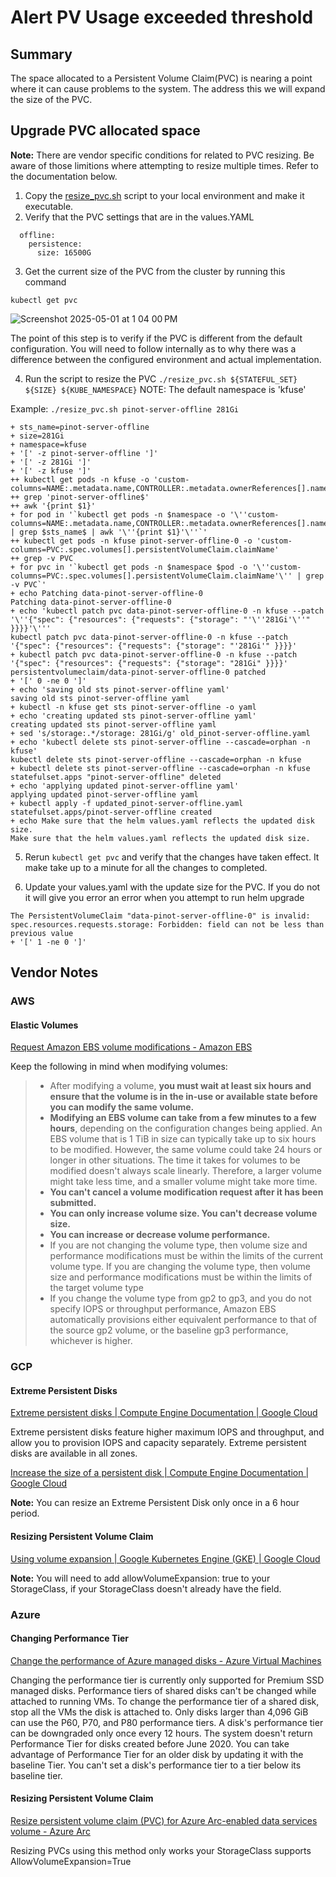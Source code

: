 # Alert PV Usage exceeded threshold

## Summary

The space allocated to a Persistent Volume Claim(PVC) is nearing a point where it can cause problems to the system.  The address this we will expand the size of the PVC.

## Upgrade PVC allocated space

**Note:** There are vendor specific conditions for related to PVC resizing.  Be aware of those limitions where attempting to resize multiple times.  Refer to the documentation below.

1. Copy the [resize_pvc.sh](https://github.com/kloudfuse/customer/blob/main/scripts/resize_pvc.sh) script to your local environment and make it executable.
2. Verify that the PVC settings that are in the values.YAML

```
  offline:
    persistence:
      size: 16500G
```

3. Get the current size of the PVC from the cluster by running this command

`kubectl get pvc`

![Screenshot 2025-05-01 at 1 04 00 PM](https://github.com/user-attachments/assets/a1d5d525-c00e-4965-b918-8d80528e1598)

The point of this step is to verify if the PVC is different from the default configuration.  You will need to follow internally as to why there was a difference between the 
configured environment and actual implementation.

4.  Run the script to resize the PVC `./resize_pvc.sh ${STATEFUL_SET} ${SIZE} ${KUBE_NAMESPACE}`
NOTE: The default namespace is 'kfuse'

Example: `./resize_pvc.sh pinot-server-offline 281Gi` 

```
+ sts_name=pinot-server-offline
+ size=281Gi
+ namespace=kfuse
+ '[' -z pinot-server-offline ']'
+ '[' -z 281Gi ']'
+ '[' -z kfuse ']'
++ kubectl get pods -n kfuse -o 'custom-columns=NAME:.metadata.name,CONTROLLER:.metadata.ownerReferences[].name'
++ grep 'pinot-server-offline$'
++ awk '{print $1}'
+ for pod in '`kubectl get pods -n $namespace -o '\''custom-columns=NAME:.metadata.name,CONTROLLER:.metadata.ownerReferences[].name'\'' | grep $sts_name$ | awk '\''{print $1}'\''`'
++ kubectl get pods -n kfuse pinot-server-offline-0 -o 'custom-columns=PVC:.spec.volumes[].persistentVolumeClaim.claimName'
++ grep -v PVC
+ for pvc in '`kubectl get pods -n $namespace $pod -o '\''custom-columns=PVC:.spec.volumes[].persistentVolumeClaim.claimName'\'' | grep -v PVC`'
+ echo Patching data-pinot-server-offline-0
Patching data-pinot-server-offline-0
+ echo 'kubectl patch pvc data-pinot-server-offline-0 -n kfuse --patch '\''{"spec": {"resources": {"requests": {"storage": "'\''281Gi'\''" }}}}'\'''
kubectl patch pvc data-pinot-server-offline-0 -n kfuse --patch '{"spec": {"resources": {"requests": {"storage": "'281Gi'" }}}}'
+ kubectl patch pvc data-pinot-server-offline-0 -n kfuse --patch '{"spec": {"resources": {"requests": {"storage": "281Gi" }}}}'
persistentvolumeclaim/data-pinot-server-offline-0 patched
+ '[' 0 -ne 0 ']'
+ echo 'saving old sts pinot-server-offline yaml'
saving old sts pinot-server-offline yaml
+ kubectl -n kfuse get sts pinot-server-offline -o yaml
+ echo 'creating updated sts pinot-server-offline yaml'
creating updated sts pinot-server-offline yaml
+ sed 's/storage:.*/storage: 281Gi/g' old_pinot-server-offline.yaml
+ echo 'kubectl delete sts pinot-server-offline --cascade=orphan -n kfuse'
kubectl delete sts pinot-server-offline --cascade=orphan -n kfuse
+ kubectl delete sts pinot-server-offline --cascade=orphan -n kfuse
statefulset.apps "pinot-server-offline" deleted
+ echo 'applying updated pinot-server-offline yaml'
applying updated pinot-server-offline yaml
+ kubectl apply -f updated_pinot-server-offline.yaml
statefulset.apps/pinot-server-offline created
+ echo Make sure that the helm values.yaml reflects the updated disk size.
Make sure that the helm values.yaml reflects the updated disk size.
```

5. Rerun `kubectl get pvc` and verify that the changes have taken effect. It make take up to a minute for all the changes to completed.

6. Update your values.yaml with the update size for the PVC.  If you do not it will give you error an error when you attempt to run helm upgrade

```
The PersistentVolumeClaim "data-pinot-server-offline-0" is invalid: spec.resources.requests.storage: Forbidden: field can not be less than previous value
+ '[' 1 -ne 0 ']'
```

## Vendor Notes

### AWS 

#### Elastic Volumes

[Request Amazon EBS volume modifications - Amazon EBS](https://docs.aws.amazon.com/ebs/latest/userguide/requesting-ebs-volume-modifications.html)  

Keep the following in mind when modifying volumes:

> * After modifying a volume, **you must wait at least six hours and ensure that the volume is in the in-use or available state before you can modify the same volume.**
> * **Modifying an EBS volume can take from a few minutes to a few hours**, depending on the configuration changes being applied. An EBS volume that is 1 TiB in size can typically take up to six hours to be modified. However, the same volume could take 24 hours or longer in other situations. The time it takes for volumes to be modified doesn't always scale linearly. Therefore, a larger volume might take less time, and a smaller volume might take more time.
> * **You can't cancel a volume modification request after it has been submitted.**
> * **You can only increase volume size. You can't decrease volume size.**
> * **You can increase or decrease volume performance.**
> * If you are not changing the volume type, then volume size and performance modifications must be within the limits of the current volume type. If you are changing the volume type, then volume size and performance modifications must be within the limits of the target volume type
> * If you change the volume type from gp2 to gp3, and you do not specify IOPS or throughput performance, Amazon EBS automatically provisions either equivalent performance to that of the source gp2 volume, or the baseline gp3 performance, whichever is higher.

### GCP

#### Extreme Persistent Disks

[Extreme persistent disks  |  Compute Engine Documentation  |  Google Cloud](https://cloud.google.com/compute/docs/disks/extreme-persistent-disk)

Extreme persistent disks feature higher maximum IOPS and throughput, and allow you to provision IOPS and capacity separately. Extreme persistent disks are available in all zones.

[Increase the size of a persistent disk  |  Compute Engine Documentation  |  Google Cloud ](https://cloud.google.com/compute/docs/disks/resize-persistent-disk)

**Note:** You can resize an Extreme Persistent Disk only once in a 6 hour period.

#### Resizing Persistent Volume Claim

[Using volume expansion  |  Google Kubernetes Engine (GKE)  |  Google Cloud ](https://cloud.google.com/kubernetes-engine/docs/how-to/persistent-volumes/volume-expansion#using_volume_expansion)

**Note:** You will need to add allowVolumeExpansion: true to your StorageClass, if your StorageClass doesn't already have the field.

### Azure

#### Changing Performance Tier

[Change the performance of Azure managed disks - Azure Virtual Machines](https://learn.microsoft.com/en-us/azure/virtual-machines/disks-performance-tiers?utm_source=chatgpt.com&tabs=azure-cli)

Changing the performance tier is currently only supported for Premium SSD managed disks.
Performance tiers of shared disks can't be changed while attached to running VMs.
To change the performance tier of a shared disk, stop all the VMs the disk is attached to.
Only disks larger than 4,096 GiB can use the P60, P70, and P80 performance tiers.
A disk's performance tier can be downgraded only once every 12 hours.
The system doesn't return Performance Tier for disks created before June 2020. You can take advantage of Performance Tier for an older disk by updating it with the baseline Tier.
You can't set a disk's performance tier to a tier below its baseline tier.

#### Resizing Persistent Volume Claim

[Resize persistent volume claim (PVC) for Azure Arc-enabled data services volume - Azure Arc](https://learn.microsoft.com/en-us/azure/azure-arc/data/resize-persistent-volume-claim) 

Resizing PVCs using this method only works your StorageClass supports AllowVolumeExpansion=True


